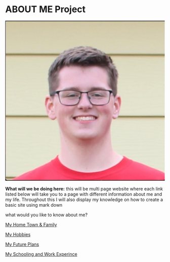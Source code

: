 # **ABOUT ME Project**
![](QuincysFace.jpeg)

**What will we be doing here:** this will be multi page website where each link listed below will take you to a page with different information about me and my life. Throughout this I will also display my knowledge on how to create a basic site using mark down

what would you like to know about me?

[My Home Town & Family](Family&Home.md)

[My Hobbies](Hobbies.md)

[My Future Plans](Plans4Future.md)

[My Schooling and Work Experince](Work&SchoolExperience.md)
